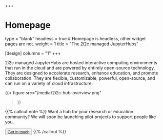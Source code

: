 +++
# Homepage
type = "blank"
headless = true  # Homepage is headless, other widget pages are not.
weight = 1
title = "The 2i2c managed JupyterHubs"

[design]
  columns = "1"
+++

<div class="row">
  <div class="col-6">

2i2c managed JupyterHubs are hosted interactive computing environments that run in the cloud and are powered by entirely open-source technology. They are designed to accelerate research, enhance education, and promote collaboration. They are flexible, customizable, powerful, open-source, and can run on a variety of cloud infrastructure.

  </div>
  <div class="col-6">

{{<
  figure src="/media/2i2c-hub-overview.png"
>}}

  </div>
</div>

{{% callout note %}}
Want a hub for your research or education community? We will soon be launching pilot projects to support people like you.

<button type="button" class="btn btn-primary">
<a href="https://2i2c.org/#contact">Get in touch</a>
</button>
{{% /callout %}}

